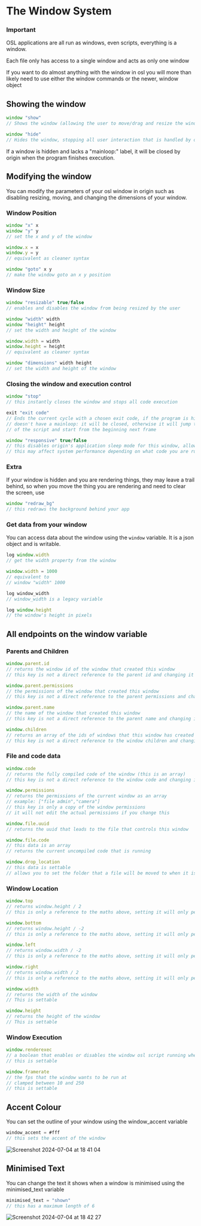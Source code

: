 # The Window System

### Important

OSL applications are all run as windows, even scripts, everything is a window.

Each file only has access to a single window and acts as only one window

If you want to do almost anything with the window in osl you will more than likely need to use either the window commands or the newer, window object

## Showing the window

```js
window "show"
// Shows the window (allowing the user to move/drag and resize the window by default)

window "hide"
// Hides the window, stopping all user interaction that is handled by origin
```

If a window is hidden and lacks a "mainloop:" label, it will be closed by origin when the program finishes execution.

## Modifying the window

You can modify the parameters of your osl window in origin such as disabling resizing, moving, and changing the dimensions of your window.

### **Window Position**

```js
window "x" x
window "y" y
// set the x and y of the window

window.x = x
window.y = y
// equivalent as cleaner syntax

window "goto" x y
// make the window goto an x y position
```

### **Window Size**

```js
window "resizable" true/false
// enables and disables the window from being resized by the user

window "width" width
window "height" height
// set the width and height of the window

window.width = width
window.height = height
// equivalent as cleaner syntax

window "dimensions" width height
// set the width and height of the window
```

### Closing the window and execution control

```js
window "stop"
// this instantly closes the window and stops all code execution

exit "exit code"
// Ends the current cycle with a chosen exit code, if the program is hidden and 
// doesn't have a mainloop: it will be closed, otherwise it will jump to the end 
// of the script and start from the beginning next frame

window "responsive" true/false
// this disables origin's application sleep mode for this window, allowing you to continue running code even when the window is not in focus
// this may affect system performance depending on what code you are running
```

### Extra

If your window is hidden and you are rendering things, they may leave a trail behind, so when you move the thing you are rendering and need to clear the screen, use

```js
window "redraw_bg"
// this redraws the background behind your app
```

### Get data from your window

You can access data about the window using the `window` variable. It is a json object and is writable.

```js
log window.width
// get the width property from the window

window.width = 1000
// equivalent to
// window "width" 1000

log window_width
// window_width is a legacy variable

log window.height
// the window's height in pixels
```

## All endpoints on the window variable

### **Parents and Children**

```js
window.parent.id
// returns the window id of the window that created this window
// this key is not a direct reference to the parent id and changing it will not edit the parent id

window.parent.permissions
// the permissions of the window that created this window
// this key is not a direct reference to the parent permissions and changing it will not edit the parent permissions

window.parent.name
// the name of the window that created this window
// this key is not a direct reference to the parent name and changing it will not edit the parent name

window.children
// returns an array of the ids of windows that this window has created
// this key is not a direct reference to the window children and changing it will only affect your program
```

### **File and code data**

```js
window.code
// returns the fully compiled code of the window (this is an array)
// this key is not a direct reference to the window code and changing it will not edit the code

window.permissions
// returns the permissions of the current window as an array
// example: ["file admin","camera"]
// this key is only a copy of the window permissions
// it will not edit the actual permissions if you change this

window.file.uuid
// returns the uuid that leads to the file that controls this window

window.file.code
// this data is an array
// returns the current uncompiled code that is running

window.drop_location
// this data is settable
// allows you to set the folder that a file will be moved to when it is dropped onto this window
```

### **Window Location**

```js
window.top
// returns window.height / 2
// this is only a reference to the maths above, setting it will only persist for one cycle

window.bottom
// returns window.height / -2
// this is only a reference to the maths above, setting it will only persist for one cycle

window.left
// returns window.width / -2
// this is only a reference to the maths above, setting it will only persist for one cycle

window.right
// returns window.width / 2
// this is only a reference to the maths above, setting it will only persist for one cycle

window.width
// returns the width of the window
// This is settable

window.height
// returns the height of the window
// This is settable
```

### **Window Execution**

```js
window.renderexec
// a boolean that enables or disables the window osl script running when hovered over with the mouse and not focused
// this is settable

window.framerate
// the fps that the window wants to be run at
// clamped between 10 and 250
// this is settable
```

## Accent Colour

You can set the outline of your window using the window\_accent variable

```js
window_accent = #fff
// this sets the accent of the window
```

![Screenshot 2024-07-04 at 18 41 04](https://github.com/Mistium/Origin-OS/assets/92952823/b6759e77-d5e8-47f4-bd84-51170a0954f6)

## Minimised Text

You can change the text it shows when a window is minimised using the minimised\_text variable

```js
minimised_text = "shown"
// this has a maximum length of 6
```

![Screenshot 2024-07-04 at 18 42 27](https://github.com/Mistium/Origin-OS/assets/92952823/435128f0-71fd-4b5c-a725-0ae50fab96f9)
